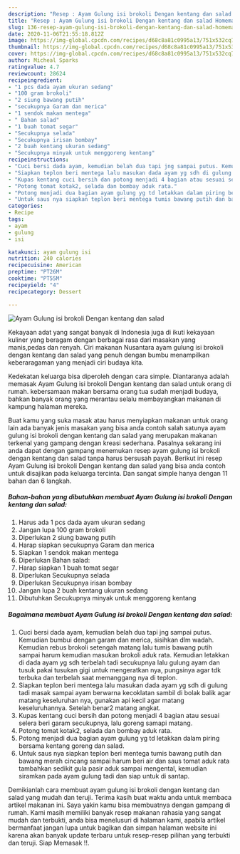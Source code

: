 ```yaml
---
description: "Resep : Ayam Gulung isi brokoli Dengan kentang dan salad Homemade"
title: "Resep : Ayam Gulung isi brokoli Dengan kentang dan salad Homemade"
slug: 136-resep-ayam-gulung-isi-brokoli-dengan-kentang-dan-salad-homemade
date: 2020-11-06T21:55:18.812Z
image: https://img-global.cpcdn.com/recipes/d68c8a81c0995a13/751x532cq70/ayam-gulung-isi-brokoli-dengan-kentang-dan-salad-foto-resep-utama.jpg
thumbnail: https://img-global.cpcdn.com/recipes/d68c8a81c0995a13/751x532cq70/ayam-gulung-isi-brokoli-dengan-kentang-dan-salad-foto-resep-utama.jpg
cover: https://img-global.cpcdn.com/recipes/d68c8a81c0995a13/751x532cq70/ayam-gulung-isi-brokoli-dengan-kentang-dan-salad-foto-resep-utama.jpg
author: Micheal Sparks
ratingvalue: 4.7
reviewcount: 28624
recipeingredient:
- "1 pcs dada ayam ukuran sedang"
- "100 gram brokoli"
- "2 siung bawang putih"
- "secukupnya Garam dan merica"
- "1 sendok makan mentega"
- " Bahan salad"
- "1 buah tomat segar"
- "Secukupnya selada"
- "Secukupnya irisan bombay"
- "2 buah kentang ukuran sedang"
- "Secukupnya minyak untuk menggoreng kentang"
recipeinstructions:
- "Cuci bersi dada ayam, kemudian belah dua tapi jng sampai putus. Kemudian bumbui dengan garam dan merica, sisihkan dlm wadah. Kemudian rebus brokoli setengah matang lalu tumis bawang putih sampai harum kemudian masukan brokoli aduk rata. Kemudian letakkan di dada ayam yg sdh terbelah tadi secukupnya lalu gulung ayam dan tusuk pakai tusukan gigi untuk mengeratkan nya, pungsinya agar tdk terbuka dan terbelah saat memanggang nya di teplon."
- "Siapkan teplon beri mentega lalu masukan dada ayam yg sdh di gulung tadi masak sampai ayam berwarna kecoklatan sambil di bolak balik agar matang keseluruhan nya, gunakan api kecil agar matang keseluruhannya. Setelah benar2 matang angkat."
- "Kupas kentang cuci bersih dan potong menjadi 4 bagian atau sesuai selera beri garam secukupnya, lalu goreng samapi matang."
- "Potong tomat kotak2, selada dan bombay aduk rata."
- "Potong menjadi dua bagian ayam gulung yg td letakkan dalam piring bersama kentang goreng dan salad."
- "Untuk saus nya siapkan teplon beri mentega tumis bawang putih dan bawang merah cincang sampai harum beri air dan saus tomat aduk rata tambahkan sedikit gula pasir aduk sampai mengental, kemudian siramkan pada ayam gulung tadi dan siap untuk di santap."
categories:
- Recipe
tags:
- ayam
- gulung
- isi

katakunci: ayam gulung isi 
nutrition: 240 calories
recipecuisine: American
preptime: "PT26M"
cooktime: "PT55M"
recipeyield: "4"
recipecategory: Dessert

---
```



![Ayam Gulung isi brokoli Dengan kentang dan salad](https://img-global.cpcdn.com/recipes/d68c8a81c0995a13/751x532cq70/ayam-gulung-isi-brokoli-dengan-kentang-dan-salad-foto-resep-utama.jpg)

Kekayaan adat yang sangat banyak di Indonesia juga di ikuti kekayaan kuliner yang beragam dengan berbagai rasa dari masakan yang manis,pedas dan renyah. Ciri makanan Nusantara ayam gulung isi brokoli dengan kentang dan salad yang penuh dengan bumbu menampilkan keberaragaman yang menjadi ciri budaya kita.




Kedekatan keluarga bisa diperoleh dengan cara simple. Diantaranya adalah memasak Ayam Gulung isi brokoli Dengan kentang dan salad untuk orang di rumah. kebersamaan makan bersama orang tua sudah menjadi budaya, bahkan banyak orang yang merantau selalu membayangkan makanan di kampung halaman mereka.

Buat kamu yang suka masak atau harus menyiapkan makanan untuk orang lain ada banyak jenis masakan yang bisa anda contoh salah satunya ayam gulung isi brokoli dengan kentang dan salad yang merupakan makanan terkenal yang gampang dengan kreasi sederhana. Pasalnya sekarang ini anda dapat dengan gampang menemukan resep ayam gulung isi brokoli dengan kentang dan salad tanpa harus bersusah payah.
Berikut ini resep Ayam Gulung isi brokoli Dengan kentang dan salad yang bisa anda contoh untuk disajikan pada keluarga tercinta. Dan sangat simple hanya dengan 11 bahan dan 6 langkah.


<!--inarticleads1-->

##### Bahan-bahan yang dibutuhkan membuat Ayam Gulung isi brokoli Dengan kentang dan salad:

1. Harus ada 1 pcs dada ayam ukuran sedang
1. Jangan lupa 100 gram brokoli
1. Diperlukan 2 siung bawang putih
1. Harap siapkan secukupnya Garam dan merica
1. Siapkan 1 sendok makan mentega
1. Diperlukan  Bahan salad:
1. Harap siapkan 1 buah tomat segar
1. Diperlukan Secukupnya selada
1. Diperlukan Secukupnya irisan bombay
1. Jangan lupa 2 buah kentang ukuran sedang
1. Dibutuhkan Secukupnya minyak untuk menggoreng kentang




<!--inarticleads2-->

##### Bagaimana membuat  Ayam Gulung isi brokoli Dengan kentang dan salad:

1. Cuci bersi dada ayam, kemudian belah dua tapi jng sampai putus. Kemudian bumbui dengan garam dan merica, sisihkan dlm wadah. Kemudian rebus brokoli setengah matang lalu tumis bawang putih sampai harum kemudian masukan brokoli aduk rata. Kemudian letakkan di dada ayam yg sdh terbelah tadi secukupnya lalu gulung ayam dan tusuk pakai tusukan gigi untuk mengeratkan nya, pungsinya agar tdk terbuka dan terbelah saat memanggang nya di teplon.
1. Siapkan teplon beri mentega lalu masukan dada ayam yg sdh di gulung tadi masak sampai ayam berwarna kecoklatan sambil di bolak balik agar matang keseluruhan nya, gunakan api kecil agar matang keseluruhannya. Setelah benar2 matang angkat.
1. Kupas kentang cuci bersih dan potong menjadi 4 bagian atau sesuai selera beri garam secukupnya, lalu goreng samapi matang.
1. Potong tomat kotak2, selada dan bombay aduk rata.
1. Potong menjadi dua bagian ayam gulung yg td letakkan dalam piring bersama kentang goreng dan salad.
1. Untuk saus nya siapkan teplon beri mentega tumis bawang putih dan bawang merah cincang sampai harum beri air dan saus tomat aduk rata tambahkan sedikit gula pasir aduk sampai mengental, kemudian siramkan pada ayam gulung tadi dan siap untuk di santap.




Demikianlah cara membuat ayam gulung isi brokoli dengan kentang dan salad yang mudah dan teruji. Terima kasih buat waktu anda untuk membaca artikel makanan ini. Saya yakin kamu bisa membuatnya dengan gampang di rumah. Kami masih memiliki banyak resep makanan rahasia yang sangat mudah dan terbukti, anda bisa menelusuri di halaman kami, apabila artikel bermanfaat jangan lupa untuk bagikan dan simpan halaman website ini karena akan banyak update terbaru untuk resep-resep pilihan yang terbukti dan teruji. Siap Memasak !!. 
